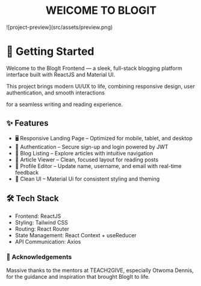 <h1 align="center">WElCOME TO BLOGIT</h1> 
![project-preview](src/assets/preview.png)

# 🚀 Getting Started
Welcome to the BlogIt Frontend — a sleek, full-stack blogging platform interface built with ReactJS and Material UI.

This project brings modern UI/UX to life, combining responsive design, user authentication, and smooth interactions 

for a seamless writing and reading experience.

## ✨ Features
- 🖥️ Responsive Landing Page – Optimized for mobile, tablet, and desktop
- 🔐 Authentication – Secure sign-up and login powered by JWT
- 📄 Blog Listing – Explore articles with intuitive navigation
- 📝 Article Viewer – Clean, focused layout for reading posts
- 👤 Profile Editor – Update name, username, and email with real-time feedback
- 🎨 Clean UI – Material Ui for consistent styling and theming

## 🛠️ Tech Stack
- Frontend: ReactJS
- Styling: Tailwind CSS
- Routing: React Router
- State Management: React Context + useReducer
- API Communication: Axios

### 🙏 Acknowledgements
Massive thanks to the mentors at TEACH2GIVE, especially Otwoma Dennis, for the guidance and inspiration that brought BlogIt to life.
